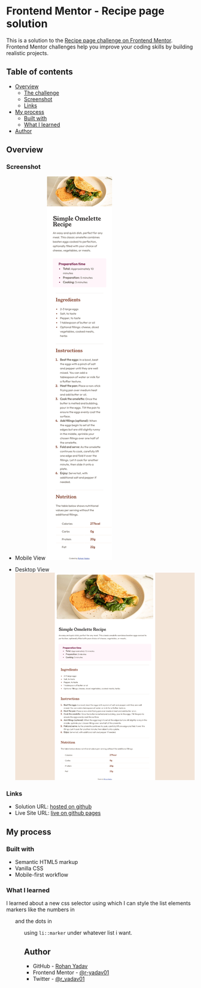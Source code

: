 # Frontend Mentor - Recipe page solution

This is a solution to the [Recipe page challenge on Frontend Mentor](https://www.frontendmentor.io/challenges/recipe-page-KiTsR8QQKm). Frontend Mentor challenges help you improve your coding skills by building realistic projects.

## Table of contents

-   [Overview](#overview)
    -   [The challenge](#the-challenge)
    -   [Screenshot](#screenshot)
    -   [Links](#links)
-   [My process](#my-process)
    -   [Built with](#built-with)
    -   [What I learned](#what-i-learned)
-   [Author](#author)

## Overview

### Screenshot

-   Mobile View
    ![](./images/screenshot-mobile.png)

-   Desktop View
    ![](./images/screenshot-desktop.png)

### Links

-   Solution URL: [hosted on github](https://github.com/r-yadav01/fm--recipe-page)
-   Live Site URL: [live on github pages](https://r-yadav01.github.io/fm--recipe-page/)

## My process

### Built with

-   Semantic HTML5 markup
-   Vanilla CSS
-   Mobile-first workflow

### What I learned

I learned about a new css selector using which I can style the list elements markers like the numbers in <ol> and the dots in <ul> using `li::marker` under whatever list i want.

## Author

-   GitHub - [Rohan Yadav](https://github.com/r-yadav01)
-   Frontend Mentor - [@r-yadav01](https://www.frontendmentor.io/profile/r-yadav01)
-   Twitter - [@r_yadav01](https://www.twitter.com/r_yadav01)
